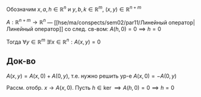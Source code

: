 Обозначим $x, a, h \in \mathbb{R}^{n}$ и $y, b, k \in \mathbb{R}^{m},\ (x,y) \in \mathbb{R}^{n+m}$

$A:\mathbb{R}^{n+m}\to \mathbb{R}^{n}$ — [[hse/ma/conspects/sem02/par11/Линейный оператор|Линейный оператор]]
со след. св-вом: $A(h, 0)=0\implies h=0$

Тогда $\forall y \in \mathbb{R}^{m}\ \exists! x \in \mathbb{R}^{n}: A(x,y)=0$
## Док-во

$A(x,y)=A(x,0)+A(0,y)$, т.е. нужно решить ур-е $A(x,0)=-A(0,y)$

Рассм. отобр. $x \to A(x,0)$. Пусть $h \in \ker\implies A(h,0)=0\implies h=0$